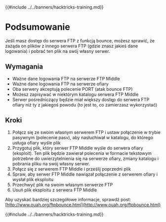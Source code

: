 {{#include ../../banners/hacktricks-training.md}}

# Podsumowanie

Jeśli masz dostęp do serwera FTP z funkcją bounce, możesz sprawić, że zażąda on plików z innego serwera FTP \(gdzie znasz jakieś dane logowania\) i pobrać ten plik na swój własny serwer.

## Wymagania

- Ważne dane logowania FTP na serwerze FTP Middle
- Ważne dane logowania FTP na serwerze ofiary
- Oba serwery akceptują polecenie PORT \(atak bounce FTP\)
- Możesz zapisywać w niektórym katalogu serwera FTP Middle
- Serwer pośredniczący będzie miał większy dostęp do serwera FTP ofiary niż ty z jakiegoś powodu \(to jest to, co zamierzasz wykorzystać\)

## Kroki

1. Połącz się ze swoim własnym serwerem FTP i ustaw połączenie w trybie pasywnym \(polecenie pasv\), aby nasłuchiwał w katalogu, do którego usługa ofiary wyśle plik
2. Przygotuj plik, który serwer FTP Middle wyśle do serwera ofiary \(eksploit\). Ten plik będzie zawierał polecenia w formacie tekstowym potrzebne do uwierzytelnienia się na serwerze ofiary, zmiany katalogu i pobrania pliku na swój własny serwer.
3. Połącz się z serwerem FTP Middle i prześlij poprzedni plik
4. Spraw, aby serwer FTP Middle nawiązał połączenie z serwerem ofiary i wysłał plik eksploitu
5. Przechwyć plik na swoim własnym serwerze FTP
6. Usuń plik eksploitu z serwera FTP Middle

Aby uzyskać bardziej szczegółowe informacje, sprawdź post: [http://www.ouah.org/ftpbounce.html](http://www.ouah.org/ftpbounce.html)

{{#include ../../banners/hacktricks-training.md}}
